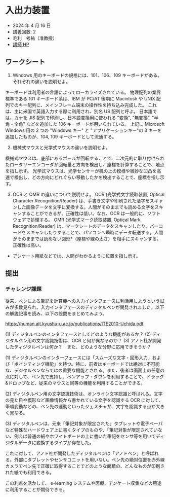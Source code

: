 # 入出力装置

- 2024 年 4 月 16 日
- 講義回数: 2
- 毛利　考祐（准教授）
- [講師 HP](https://sites.google.com/site/mourikousuke/home)

## ワークシート

1. Windows 用のキーボードの規格には、101、106、109 キーボードがある。それぞれの違いを説明せよ。

キーボードは利用者の言語によってローカライズされている。
物理配列の業界標準である 101 キーボード系は、IBM が PC/AT 後期に Macintosh や UNIX 配列でのキー配列に、メインフレーム端末の操作性を持ち込み完成した。
これは、主に米国で英語入力する際に利用され、別名 US 配列と呼ぶ。
日本語では、カナを JIS 配列で印刷し、日本語変換用に使われる "変換", "無変換", "半角・全角" などを追加した 106 キーボードが用いられている。
上記に Microsoft Windows 用の 2 つの "Windows キー" と "アプリケーションキー"の 3 キーを追加したものが、104, 109 キーボードとして流通する。

2. 機械式マウスと光学式マウスの違いを説明せよ。

機械式マウスは、底部にあるボールが回転することで、二次元的に取り付けられたロータリーエンコーダが回転量と方向を検出し、座標を計算することで、地点を指し示す。
光学式マウスは、光学センサーが机の上の模様や微妙な凹凸を高速で検出し、どの方向にどれぐらい移動したかを検出することで、座標を指し示す。

3. OCR と OMR の違いについて説明せよ。
   OCR (光学式文字読取装置, Optical Character Recognition/Reader) は、手書き文字や印刷された活字をスキャンした画像データを文字に変換する。人間がそのままでも読める文字をスキャンすることができるが、正確性は低い。なお、OCR は一般的に、ソフトウェアで処理する。
   OMR (光学式マーク読取装置, Optical Mark Recognition/Reader) は、マークシートのデータをスキャンしたり、バーコードをスキャンしたりすることで、パソコンへ瞬時にデータ転送する。人間がそのままでは読めない図形\*（座標や線の太さ）を相手にスキャンする。正確性は高い。

- アンケート用紙などでは、人間がわかるように位置を指し示す。

## 提出

### チャレンジ課題

従来、ペンによる筆記を計算機への入力インタフェースに利活用しようという試みが多数見られ、入力インタフェースのディジタルペンが開発されました。以下の解説記事を読み、以下の設問をまとめてみよう。

https://human.ait.kyushu-u.ac.jp/publications/ITE2010-Uchida.pdf

(1) ディジタルペンのインタフェースとしてどのような機能があるか？
(2) ディジタルペン用の文字認識技術は、OCR と何が異なるのか？
(3) アノト社が開発したディジタルペンは何か？　また、どのような分野に応用できそうか？

(1) ディジタルペンのインターフェースには「スムーズな文字・図形入力」および「ポインティング機能」を持つ。特に、前者はキーボードでは絶対に不可能な、デジタルペンならではの重要な機能とされる。また、後者は画面上の任意の点に対して、ペン先で支持し、ペンアップ・ダウンを利用することで、ドラッグ&ドロップなど、従来のマウスと同等の機能を利用することができる。

(2) ディジタルペン用の文字認識技術は、オンライン文字認識と呼ばれる。文字の見た目や概形など画像情報から書かれている文字を認識する OCR に対して、筆順変動などの、ペン先の運動といったジェスチャが、文字を認識する点が大きく異なる。

(3) ディジタルペンは、元来「筆記対象が限定された」タブレットや電子ペーパなど特殊なハードウェア上に書くタイプのものや、「筆記対象が限定されていない、例えば普通の紙やホワイトボードの上に書いた筆記をセンサ等を用いてディジタルデータに変換するタイプが存在した。

これに対して、アノト社が開発したディジタルペンは「アノトペン」と呼ばれる。外部にタブレットやセンサユニットを用いない。ペン先の絶対位置を赤外線カメラでペン先で正確に取得することでどのような面積の、どんなものが印刷された紙でも利用できる。

この利点を活かして、 e-learning システムや医療、アンケート収集などの用途に利用することが期待できる。
